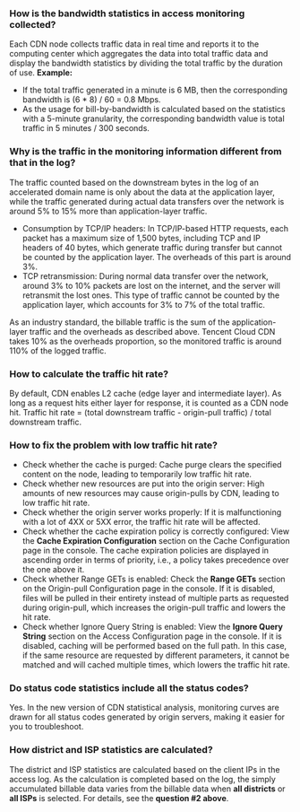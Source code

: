 ### How is the bandwidth statistics in access monitoring collected?
Each CDN node collects traffic data in real time and reports it to the computing center which aggregates the data into total traffic data and display the bandwidth statistics by dividing the total traffic by the duration of use.
**Example:**
- If the total traffic generated in a minute is 6 MB, then the corresponding bandwidth is (6 * 8) / 60 = 0.8 Mbps.
- As the usage for bill-by-bandwidth is calculated based on the statistics with a 5-minute granularity, the corresponding bandwidth value is total traffic in 5 minutes / 300 seconds.

### Why is the traffic in the monitoring information different from that in the log?
The traffic counted based on the downstream bytes in the log of an accelerated domain name is only about the data at the application layer, while the traffic generated during actual data transfers over the network is around 5% to 15% more than application-layer traffic.
- Consumption by TCP/IP headers: In TCP/IP-based HTTP requests, each packet has a maximum size of 1,500 bytes, including TCP and IP headers of 40 bytes, which generate traffic during transfer but cannot be counted by the application layer. The overheads of this part is around 3%.
- TCP retransmission: During normal data transfer over the network, around 3% to 10% packets are lost on the internet, and the server will retransmit the lost ones. This type of traffic cannot be counted by the application layer, which accounts for 3% to 7% of the total traffic.

As an industry standard, the billable traffic is the sum of the application-layer traffic and the overheads as described above. Tencent Cloud CDN takes 10% as the overheads proportion, so the monitored traffic is around 110% of the logged traffic.

### How to calculate the traffic hit rate?
By default, CDN enables L2 cache (edge layer and intermediate layer). As long as a request hits either layer for response, it is counted as a CDN node hit.
Traffic hit rate = (total downstream traffic - origin-pull traffic) / total downstream traffic.

### How to fix the problem with low traffic hit rate?
- Check whether the cache is purged: Cache purge clears the specified content on the node, leading to temporarily low traffic hit rate.
- Check whether new resources are put into the origin server: High amounts of new resources may cause origin-pulls by CDN, leading to low traffic hit rate.
- Check whether the origin server works properly: If it is malfunctioning with a lot of 4XX or 5XX error, the traffic hit rate will be affected.
- Check whether the cache expiration policy is correctly configured: View the **Cache Expiration Configuration** section on the Cache Configuration page in the console. The cache expiration policies are displayed in ascending order in terms of priority, i.e., a policy takes precedence over the one above it.
- Check whether Range GETs is enabled: Check the **Range GETs** section on the Origin-pull Configuration page in the console. If it is disabled, files will be pulled in their entirety instead of multiple parts as requested during origin-pull, which increases the origin-pull traffic and lowers the hit rate.
- Check whether Ignore Query String is enabled: View the **Ignore Query String** section on the Access Configuration page in the console. If it is disabled, caching will be performed based on the full path. In this case, if the same resource are requested by different parameters, it cannot be matched and will cached multiple times, which lowers the traffic hit rate.

### Do status code statistics include all the status codes?

Yes. In the new version of CDN statistical analysis, monitoring curves are drawn for all status codes generated by origin servers, making it easier for you to troubleshoot.

### How district and ISP statistics are calculated?

The district and ISP statistics are calculated based on the client IPs in the access log. As the calculation is completed based on the log, the simply accumulated billable data varies from the billable data when **all districts** or **all ISPs** is selected. For details, see the **question #2 above**.




